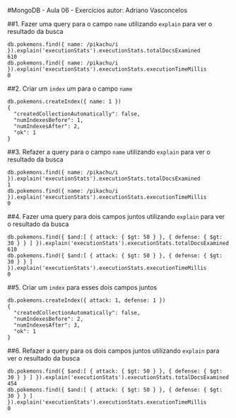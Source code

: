#MongoDB - Aula 06 - Exercícios
autor: Adriano Vasconcelos

##1. Fazer uma query para o campo `name` utilizando `explain` para ver o resultado da busca
```
db.pokemons.find({ name: /pikachu/i }).explain('executionStats').executionStats.totalDocsExamined
610
db.pokemons.find({ name: /pikachu/i }).explain('executionStats').executionStats.executionTimeMillis
0
```

##2. Criar um `index` um para o campo `name`
```
db.pokemons.createIndex({ name: 1 })
{
  "createdCollectionAutomatically": false,
  "numIndexesBefore": 1,
  "numIndexesAfter": 2,
  "ok": 1
}
```

##3. Refazer a query para o campo `name` utilizando `explain` para ver o resultado da busca
```
db.pokemons.find({ name: /pikachu/i }).explain('executionStats').executionStats.totalDocsExamined
1
db.pokemons.find({ name: /pikachu/i }).explain('executionStats').executionStats.executionTimeMillis
0
```

##4. Fazer uma query para dois campos juntos utilizando `explain` para ver o resultado da busca
```
db.pokemons.find({ $and:[ { attack: { $gt: 50 } }, { defense: { $gt: 30 } } ] }).explain('executionStats').executionStats.totalDocsExamined
610
db.pokemons.find({ $and:[ { attack: { $gt: 50 } }, { defense: { $gt: 30 } } ] }).explain('executionStats').executionStats.executionTimeMillis
0
```

##5. Criar um `index` para esses dois campos juntos
```
db.pokemons.createIndex({ attack: 1, defense: 1 })
{
  "createdCollectionAutomatically": false,
  "numIndexesBefore": 2,
  "numIndexesAfter": 3,
  "ok": 1
}
```

##6. Refazer a query para os dois campos juntos utilizando `explain` para ver o resultado da busca
```
db.pokemons.find({ $and:[ { attack: { $gt: 50 } }, { defense: { $gt: 30 } } ] }).explain('executionStats').executionStats.totalDocsExamined
454
db.pokemons.find({ $and:[ { attack: { $gt: 50 } }, { defense: { $gt: 30 } } ] }).explain('executionStats').executionStats.executionTimeMillis
0
```